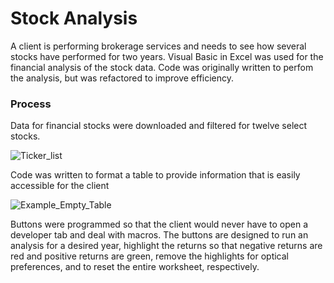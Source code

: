 # Stock Analysis
A client is performing brokerage services and needs to see how several stocks have performed for two years. Visual Basic in Excel was used for the financial analysis of the stock data.  Code was originally written to perfom the analysis, but was refactored to improve efficiency.
### Process

Data for financial stocks were downloaded and filtered for twelve select stocks.

![Ticker_list](https://user-images.githubusercontent.com/108758105/183268742-7a04708e-cb55-4959-b2e1-efb446883679.png)

Code was written to format a table to provide information that is easily accessible for the client

![Example_Empty_Table](https://user-images.githubusercontent.com/108758105/183268838-0af21f2e-4684-4eb3-8e2e-c42ef62bdc28.png)

Buttons were programmed so that the client would never have to open a developer tab and deal with macros.  The buttons are designed to run an analysis for a desired year, highlight the returns so that negative returns are red and positive returns are green, remove the highlights for optical preferences, and to reset the entire worksheet, respectively.
